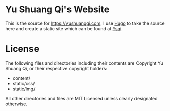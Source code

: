 # Yu Shuang Qi's Website

This is the source for https://yushuangqi.com. I use [Hugo](http://hugo.spf13.com) to
take the source here and create a static site which can be found at [Ysqi](https://yushuangqi.com)

# License

The following files and directories including their contents are Copyright Yu Shuang Qi, or
their respective copyright holders:

* content/
* static/css/
* static/img/

All other directories and files are MIT Licensed unless clearly
designated otherwise.